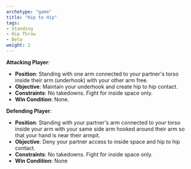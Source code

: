 ```yaml
---
archetype: "game"
title: "Hip to Hip"
tags:
- Standing
- Hip Throw
- Beta
weight: 2
---
```


**Attacking Player**:
  * **Position**: Standing with one arm connected to your partner's torso inside their arm (underhook) with your other arm free.
  * **Objective**: Maintain your underhook and create hip to hip contact.
  * **Constraints**: No takedowns. Fight for inside space only.
  * **Win Condition**: None.

**Defending Player**:
  * **Position**: Standing with your partner's arm connected to your torso inside your arm with your same side arm hooked around their arm so that your hand is near their armpit.
  * **Objective**: Deny your partner access to inside space and hip to hip contact.
  * **Constraints**: No takedowns. Fight for inside space only.
  * **Win Condition**: None
